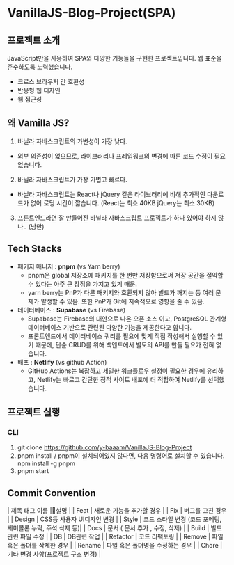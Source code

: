 # VanillaJS-Blog-Project(SPA)

## 프로젝트 소개
JavaScript만을 사용하여 SPA와 다양한 기능들을 구현한 프로젝트입니다.
웹 표준을 준수하도록 노력했습니다.
  - 크로스 브라우저 간 호환성
  - 반응형 웹 디자인
  - 웹 접근성

## 왜 Vamilla JS?
1. 바닐라 자바스크립트의 가변성이 가장 낮다.
  - 외부 의존성이 없으므로, 라이브러리나 프레임워크의 변경에 따른 코드 수정이 필요 없습니다.
2. 바닐라 자바스크립트가 가장 가볍고 빠르다.
  - 바닐라 자바스크립트는 React나 jQuery 같은 라이브러리에 비해 추가적인 다운로드가 없어 로딩 시간이 짧습니다. (React는 최소 40KB jQuery는 최소 30KB)
3. 프론트엔드라면 잘 만들어진 바닐라 자바스크립트 프로젝트가 하나 있어야 하지 않나.. (낭만)

## Tech Stacks
- 패키지 매니저 : **pnpm** (vs Yarn berry)
  - pnpm은 global 저장소에 패키지를 한 번만 저장함으로써 저장 공간을 절약할 수 있다는 아주 큰 장점을 가지고 있기 때문.
  - yarn berry는 PnP가 다른 패키지와 호환되지 않아 빌드가 깨지는 등 여러 문제가 발생할 수 있음. 또한 PnP가 Git에 지속적으로 영향을 줄 수 있음.
- 데이터베이스 : **Supabase** (vs Firebase)
  - Supabase는 Firebase의 대안으로 나온 오픈 소스 이고, PostgreSQL 관계형 데이터베이스 기반으로 관련된 다양한 기능을 제공한다고 합니다.
  - 프론트엔드에서 데이터베이스 쿼리를 필요에 맞게 직접 작성해서 실행할 수 있기 때문에, 단순 CRUD를 위해 백엔드에서 별도의 API를 만들 필요가 전혀 없습니다.
- 배포 : **Netlify** (vs github Action)
  - GitHub Actions는 복잡하고 세밀한 워크플로우 설정이 필요한 경우에 유리하고, Netlify는 빠르고 간단한 정적 사이트 배포에 더 적합하여 Netlify를 선택했습니다.

## 프로젝트 실행
### CLI
1. git clone https://github.com/y-baaam/VanillaJS-Blog-Project
2. pnpm install / pnpm이 설치되어있지 않다면, 다음 명령어로 설치할 수 있습니다. npm install -g pnpm
3. pnpm start

## Commit Convention
| 제목 태그 이름 |설명 |
| Feat | 새로운 기능을 추가할 경우 |
| Fix | 버그를 고친 경우 |
| Design | CSS등 사용자 UI디자인 변경 |
| Style | 코드 스타일 변경 (코드 포메팅, 세미콜론 누락, 주석 삭제 등)|
| Docs | 문서 ( 문서 추가 , 수정, 삭제) |
| Build | 빌드 관련 파일 수정 |
| DB | DB관련 작업 |
| Refactor | 코드 리팩토링 |
| Remove | 파일 혹은 폴더를 삭제한 경우 |
| Rename | 파일 혹은 폴더명을 수정하는 경우 |
| Chore | 기타 변경 사항(프로젝트 구조 변경) |
